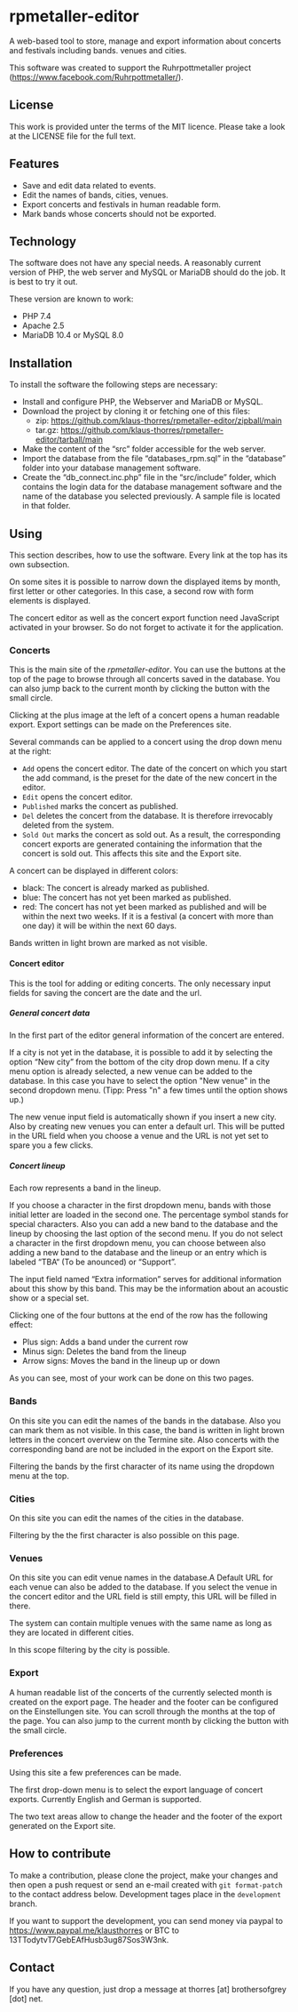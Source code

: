 # rpmetaller-editor
A web-based tool to store, manage and export information about concerts and festivals including bands. venues and cities.

This software was created to support the Ruhrpottmetaller project (https://www.facebook.com/Ruhrpottmetaller/).
## License
This work is provided unter the terms of the MIT licence. Please take a look at the LICENSE file for the full text.
## Features
* Save and edit data related to events.
* Edit the names of bands, cities, venues.
* Export concerts and festivals in human readable form.
* Mark bands whose concerts should not be exported.
## Technology
The software does not have any special needs. A reasonably current version of PHP, the web server and MySQL or MariaDB should do the job. It is best to try it out.

These version are known to work:
* PHP 7.4
* Apache 2.5
* MariaDB 10.4 or MySQL 8.0

## Installation
To install the software the following steps are necessary:
* Install and configure PHP, the Webserver and MariaDB or MySQL.
* Download the project by cloning it or fetching one of this files:
  * zip: https://github.com/klaus-thorres/rpmetaller-editor/zipball/main
  * tar.gz: https://github.com/klaus-thorres/rpmetaller-editor/tarball/main
* Make the content of the “src” folder accessible for the web server.
* Import the database from the file “databases_rpm.sql” in the “database” folder into your database management software.
* Create the “db_connect.inc.php” file in the “src/include” folder, which contains the login data for the database management software and the name of the database you selected previously. A sample file is located in that folder.
## Using
This section describes, how to use the software. Every link at the top has its own subsection.

On some sites it is possible to narrow down the displayed items by month, first letter or other categories. In this case, a second row with form elements is displayed.

The concert editor as well as the concert export function need JavaScript activated in your browser. So do not forget to activate it for the application.
### Concerts
This is the main site of the *rpmetaller-editor*.
You can use the buttons at the top of the page to browse through all concerts saved in the database. You can also jump back to the current month by clicking the button with the small circle.

Clicking at the plus image at the left of a concert opens a human readable export. Export settings can be made on the Preferences site.

Several commands can be applied to a concert using the drop down menu at the right:
* `Add` opens the concert editor. The date of the concert on which you start the add command, is the preset for the date of the new concert in the editor.
* `Edit` opens the concert editor.
* `Published` marks the concert as published.
* `Del` deletes the concert from the database. It is therefore irrevocably deleted from the system.
* `Sold Out` marks the concert as sold out. As a result, the corresponding concert exports are generated containing the information that the concert is sold out. This affects this site and the Export site.

A concert can be displayed in different colors:
* black: The concert is already marked as published.
* blue: The concert has not yet been marked as published. 
* red: The concert has not yet been marked as published and will be within the next two weeks. If it is a festival (a concert with more than one day) it will be within the next 60 days.

Bands written in light brown are marked as not visible.
#### Concert editor
This is the tool for adding or editing concerts. The only necessary input fields for saving the concert are the date and the url.
##### General concert data
In the first part of the editor general information of the concert are entered.

If a city is not yet in the database, it is possible to add it by selecting the option “New city” from the bottom of the city drop down menu.  If a city menu option is already selected, a new venue can be added to the database. In this case you have to select the option "New venue" in the second dropdown menu. (Tipp: Press "n" a few times until the option shows up.)

The new venue input field is automatically shown if you insert a new city. Also by creating new venues you can enter a default url. This will be putted in the URL field when you choose a venue and the URL is not yet set to spare you a few clicks.
##### Concert lineup
Each row represents a band in the lineup.

If you choose a character in the first dropdown menu, bands with those initial letter are loaded in the second one. The percentage symbol stands for special characters. Also you can add a new band to the database and the lineup by choosing the last option of the second menu. If you do not select a character in the first dropdown menu, you can choose between also adding a new band to the database and the lineup or an entry which is labeled “TBA“ (To be anounced) or “Support”.

The input field named “Extra information” serves for additional information about this show by this band. This may be the information about an acoustic show or a special set.

Clicking one of the four buttons at the end of the row has the following effect:
* Plus sign: Adds a band under the current row
* Minus sign: Deletes the band from the lineup
* Arrow signs: Moves the band in the lineup up or down

As you can see, most of your work can be done on this two pages. 
### Bands
On this site you can edit the names of the bands in the database.
Also you can mark them as not visible. In this case, the band is written in light brown letters in the concert overview on the Termine site. Also concerts with the corresponding band are not be included in the export on the Export site.

Filtering the bands by the first character of its name using the dropdown menu at the top.
### Cities
On this site you can edit the names of the cities in the database. 

Filtering by the the first character is also possible on this page.
### Venues
On this site you can edit venue names in the database.A Default URL for each venue can also be added to the database. If you select the venue in the concert editor and the URL field is still empty, this URL will be filled in there.

The system can contain multiple venues with the same name as long as they are located in different cities. 

In this scope filtering by the city is possible.
### Export
A human readable list of the concerts of the currently selected month is created on the export page.
The header and the footer can be configured on the Einstellungen site.
You can scroll through the months at the top of the page. You can also jump to the current month by clicking the button with the small circle.
### Preferences
Using this site a few preferences can be made.

The first drop-down menu is to select the export language of concert exports. Currently English and German is supported.

The two text areas allow to change the header and the footer of the export generated on the Export site.
## How to contribute
To make a contribution, please clone the project, make your changes and then open a push request or send an e-mail created with `git format-patch` to the contact address below. Development tages place in the `development` branch. 

If you want to support the development, you can send money via paypal to https://www.paypal.me/klausthorres or BTC to 13TTodytvT7GebEAfHusb3ug87Sos3W3nk.
## Contact
If you have any question, just drop a message at thorres [at] brothersofgrey [dot] net.
